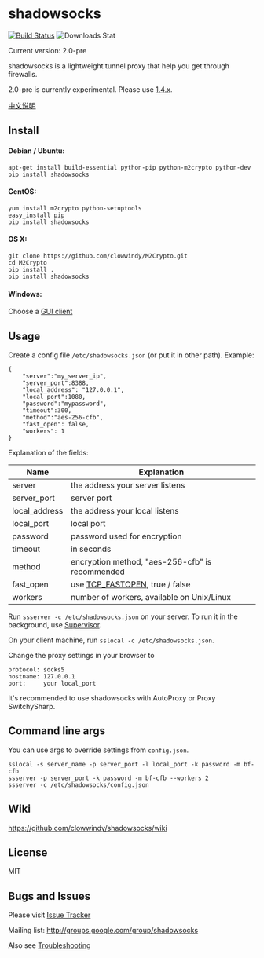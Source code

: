 shadowsocks
===========

[![Build Status]][Travis CI]
![Downloads Stat]

Current version: 2.0-pre

shadowsocks is a lightweight tunnel proxy that help you get through firewalls.

2.0-pre is currently experimental. Please use [1.4.x].

[中文说明]

Install
-------

#### Debian / Ubuntu:

    apt-get install build-essential python-pip python-m2crypto python-dev
    pip install shadowsocks

#### CentOS:

    yum install m2crypto python-setuptools
    easy_install pip
    pip install shadowsocks

#### OS X:

    git clone https://github.com/clowwindy/M2Crypto.git
    cd M2Crypto
    pip install .
    pip install shadowsocks

#### Windows:

Choose a [GUI client]

Usage
-----

Create a config file `/etc/shadowsocks.json` (or put it in other path).
Example:

    {
        "server":"my_server_ip",
        "server_port":8388,
        "local_address": "127.0.0.1",
        "local_port":1080,
        "password":"mypassword",
        "timeout":300,
        "method":"aes-256-cfb",
        "fast_open": false,
        "workers": 1
    }

Explanation of the fields:

| Name          | Explanation                                     |
| ------------- | ----------------------------------------------- |
| server        | the address your server listens                 |
| server_port   | server port                                     |
| local_address | the address your local listens                  |
| local_port    | local port                                      |
| password      | password used for encryption                    |
| timeout       | in seconds                                      |
| method        | encryption method, "aes-256-cfb" is recommended |
| fast_open     | use [TCP_FASTOPEN], true / false                |
| workers       | number of workers, available on Unix/Linux      |

Run `ssserver -c /etc/shadowsocks.json` on your server. To run it in the
background, use [Supervisor].

On your client machine, run `sslocal -c /etc/shadowsocks.json`.

Change the proxy settings in your browser to

    protocol: socks5
    hostname: 127.0.0.1
    port:     your local_port

It's recommended to use shadowsocks with AutoProxy or Proxy SwitchySharp.

Command line args
------------------

You can use args to override settings from `config.json`.

    sslocal -s server_name -p server_port -l local_port -k password -m bf-cfb
    ssserver -p server_port -k password -m bf-cfb --workers 2
    ssserver -c /etc/shadowsocks/config.json

Wiki
----

https://github.com/clowwindy/shadowsocks/wiki

License
-------
MIT

Bugs and Issues
----------------
Please visit [Issue Tracker]

Mailing list: http://groups.google.com/group/shadowsocks

Also see [Troubleshooting]


[1.4.x]:           https://github.com/clowwindy/shadowsocks/tree/1.4
[TCP_FASTOPEN]:    https://github.com/clowwindy/shadowsocks/wiki/TCP-Fast-Open
[Issue Tracker]:   https://github.com/clowwindy/shadowsocks/issues?state=open
[GUI client]:      https://github.com/clowwindy/shadowsocks/wiki/Ports-and-Clients
[Supervisor]:      https://github.com/clowwindy/shadowsocks/wiki/Configure-Shadowsocks-with-Supervisor
[Troubleshooting]: https://github.com/clowwindy/shadowsocks/wiki/Troubleshooting
[中文说明]:        https://github.com/clowwindy/shadowsocks/wiki/Shadowsocks-%E4%BD%BF%E7%94%A8%E8%AF%B4%E6%98%8E
[Build Status]:    http://img.shields.io/travis/clowwindy/shadowsocks/master.svg?style=flat
[Travis CI]:       https://travis-ci.org/clowwindy/shadowsocks
[Downloads Stat]:  http://img.shields.io/pypi/dm/shadowsocks.svg?style=flat
